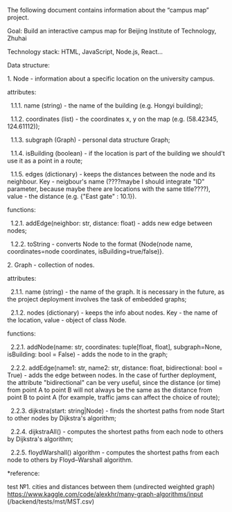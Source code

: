 The following document contains information about the “campus map” project.



Goal: Build an interactive campus map for Beijing Institute of Technology, Zhuhai



Technology stack: HTML, JavaScript, Node.js, React...





Data structure:

1\. Node - information about a specific location on the university campus.

attributes:

   1.1.1. name (string) - the name of the building (e.g. Hongyi building);

   1.1.2. coordinates (list) - the coordinates x, y on the map (e.g. (58.42345, 124.61112));

   1.1.3. subgraph (Graph) - personal data structure Graph;

   1.1.4. isBuilding (boolean) - if the location is part of the building we should't use it as a point in a route;

   1.1.5. edges (dictionary) - keeps the distances between the node and its neighbour. Key - neigbour's name (????maybe I should integrate "ID" parameter, because maybe there are locations with the same title????), value - the distance (e.g. {"East gate" : 10.1}).



functions:

   1.2.1. addEdge(neighbor: str, distance: float) - adds new edge between nodes;

   1.2.2. toString - converts Node to the format {Node(node name, coordinates=node coordinates, isBuilding=true/false)}.





2\. Graph - collection of nodes.

attributes:

   2.1.1. name (string) - the name of the graph. It is necessary in the future, as the project deployment involves the task of embedded graphs;

   2.1.2. nodes (dictionary) - keeps the info about nodes. Key - the name of the location, value - object of class Node.



functions:

   2.2.1. addNode(name: str, coordinates: tuple\[float, float], subgraph=None, isBuilding: bool = False) - adds the node to in the graph;

   2.2.2. addEdge(name1: str, name2: str, distance: float, bidirectional: bool = True) - adds the edge between nodes. In the case of further deployment, the attribute "bidirectional" can be very useful, since the distance (or time) from point A to point B will not always be the same as the distance from point B to point A (for example, traffic jams can affect the choice of route);

   2.2.3. dijkstra(start: string|Node) - finds the shortest paths from node Start to other nodes by Dijkstra's algorithm;

   2.2.4. dijkstraAll() - computes the shortest paths from each node to others by Dijkstra's algorithm;

&nbsp;  2.2.5. floydWarshall() algorithm - computes the shortest paths from each node to others by Floyd–Warshall algorithm.



\*reference:

test №1. cities and distances between them (undirected weighted graph) https://www.kaggle.com/code/alexkhr/many-graph-algorithms/input (/backend/tests/mst/MST.csv)

